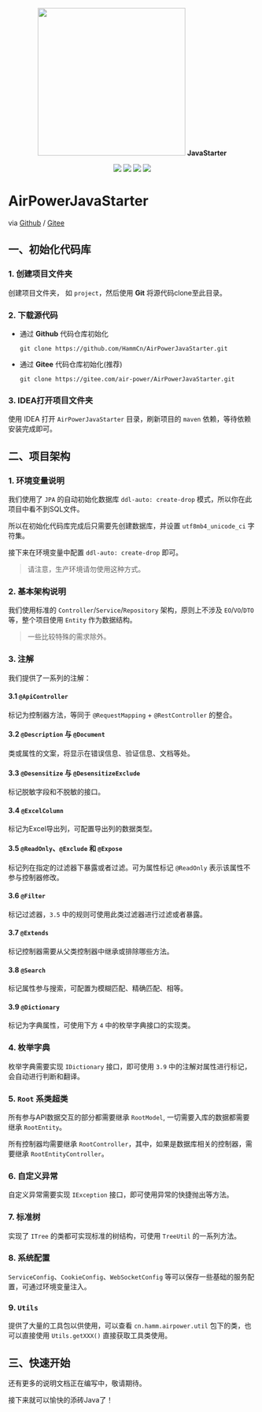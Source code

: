 <p align="center">
  <img width="300" src="src/main/resources/assets/airpower.svg"/> <b>JavaStarter</b>
</p>

<p align="center">
  <img src="https://svg.hamm.cn?key=Lang&value=Java17&bg=green"/>
  <img src="https://svg.hamm.cn?key=Base&value=SpringBoot3"/>
  <img src="https://svg.hamm.cn?key=Data&value=MySQL8"/>
  <img src="https://svg.hamm.cn?key=Cache&value=Redis"/>
</p>

# AirPowerJavaStarter

via [Github](https://github.com/HammCn/AirPowerJavaStarter) / [Gitee](https://gitee.com/air-power/AirPowerJavaStarter)

## 一、初始化代码库

### 1. 创建项目文件夹

创建项目文件夹， 如 `project`，然后使用 **Git** 将源代码clone至此目录。

### 2. 下载源代码

- 通过 **Github** 代码仓库初始化

  ```shell
  git clone https://github.com/HammCn/AirPowerJavaStarter.git
  ```

- 通过 **Gitee** 代码仓库初始化(推荐)

  ```shell
  git clone https://gitee.com/air-power/AirPowerJavaStarter.git
  ```

### 3. IDEA打开项目文件夹

使用 IDEA 打开 `AirPowerJavaStarter` 目录，刷新项目的 `maven` 依赖，等待依赖安装完成即可。

## 二、项目架构

### 1. 环境变量说明

我们使用了 `JPA` 的自动初始化数据库 `ddl-auto: create-drop` 模式，所以你在此项目中看不到SQL文件。

所以在初始化代码库完成后只需要先创建数据库，并设置 `utf8mb4_unicode_ci` 字符集。

接下来在环境变量中配置 `ddl-auto: create-drop` 即可。

> 请注意，生产环境请勿使用这种方式。

### 2. 基本架构说明

我们使用标准的 `Controller`/`Service`/`Repository` 架构，原则上不涉及 `EO`/`VO`/`DTO` 等，整个项目使用 `Entity` 作为数据结构。

> 一些比较特殊的需求除外。

### 3. 注解

我们提供了一系列的注解：

#### 3.1 ``@ApiController``

标记为控制器方法，等同于 `@RequestMapping` + `@RestController` 的整合。

#### 3.2 `@Description` 与 `@Document` 

类或属性的文案，将显示在错误信息、验证信息、文档等处。

#### 3.3 `@Desensitize` 与 `@DesensitizeExclude`

标记脱敏字段和不脱敏的接口。

#### 3.4 `@ExcelColumn`

标记为Excel导出列，可配置导出列的数据类型。

#### 3.5 `@ReadOnly`、`@Exclude` 和 `@Expose`

标记列在指定的过滤器下暴露或者过滤。可为属性标记 `@ReadOnly` 表示该属性不参与控制器修改。

#### 3.6 `@Filter` 

标记过滤器，`3.5` 中的规则可使用此类过滤器进行过滤或者暴露。

#### 3.7 `@Extends` 

标记控制器需要从父类控制器中继承或排除哪些方法。

#### 3.8 `@Search`

标记属性参与搜索，可配置为模糊匹配、精确匹配、相等。

#### 3.9 `@Dictionary`

标记为字典属性，可使用下方 `4` 中的枚举字典接口的实现类。

### 4. 枚举字典

枚举字典需要实现 `IDictionary` 接口，即可使用 `3.9` 中的注解对属性进行标记，会自动进行判断和翻译。

### 5. `Root` 系类超类

所有参与API数据交互的部分都需要继承 `RootModel`, 一切需要入库的数据都需要继承 `RootEntity`。

所有控制器均需要继承 `RootController`，其中，如果是数据库相关的控制器，需要继承 `RootEntityController`。

### 6. 自定义异常

自定义异常需要实现 `IException` 接口，即可使用异常的快捷抛出等方法。

### 7. 标准树

实现了 `ITree` 的类都可实现标准的树结构，可使用 `TreeUtil` 的一系列方法。

### 8. 系统配置

`ServiceConfig`、`CookieConfig`、`WebSocketConfig` 等可以保存一些基础的服务配置，可通过环境变量注入。

### 9. `Utils`

提供了大量的工具包以供使用，可以查看 `cn.hamm.airpower.util` 包下的类，也可以直接使用 `Utils.getXXX()` 直接获取工具类使用。

## 三、快速开始

还有更多的说明文档正在编写中，敬请期待。

接下来就可以愉快的添砖Java了！
